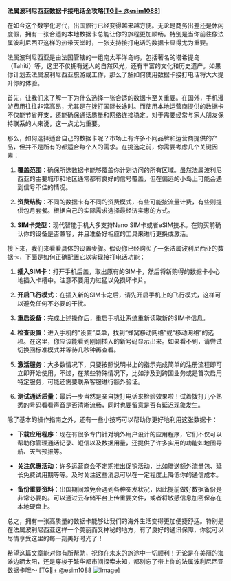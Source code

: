 **法属波利尼西亚数据卡接电话全攻略[[TG💪+ @esim1088](https://t.me/s/esim1088)]**

在如今这个数字化时代，出国旅行已经变得越来越方便。无论是商务出差还是休闲度假，拥有一张合适的本地数据卡总能让你的旅程更加顺畅。特别是当你前往像法属波利尼西亚这样的热带天堂时，一张支持接打电话的数据卡显得尤为重要。

法属波利尼西亚是由法国管辖的一组南太平洋岛屿，包括著名的塔希提岛（Tahiti）等。这里不仅拥有迷人的自然风光，还有丰富的文化和历史遗产。如果你计划去法属波利尼西亚旅游或工作，那么了解如何使用数据卡接打电话将大大提升你的体验。

首先，让我们来了解一下为什么选择一张合适的数据卡至关重要。在国外，手机漫游费用往往非常高昂，尤其是在拨打国际长途时。而使用本地运营商提供的数据卡不仅能节省开支，还能确保通话质量和网络连接稳定。对于需要经常与家人朋友保持联系的人来说，这一点尤为重要。

那么，如何选择适合自己的数据卡呢？市场上有许多不同品牌和运营商提供的产品，但并不是所有的都适合每个人的需求。在挑选之前，你需要考虑几个关键因素：

1. **覆盖范围**：确保所选数据卡能够覆盖你计划访问的所有区域。虽然法属波利尼西亚的主要城市和地区通常都有良好的信号覆盖，但在偏远的小岛上可能会遇到信号不佳的情况。
   
2. **资费结构**：不同的数据卡有不同的资费模式，有些可能按流量计费，有些则提供包月套餐。根据自己的实际需求选择最经济实惠的方式。

3. **SIM卡类型**：现代智能手机大多支持Nano SIM卡或者eSIM技术。在购买前确认你的设备是否兼容，并且准备好相应的工具来进行更换或激活。

接下来，我们来看看具体的设置步骤。假设你已经购买了一张法属波利尼西亚的数据卡，下面是如何正确配置它以实现接打电话功能：

1. **插入SIM卡**：打开手机后盖，取出原有的SIM卡，然后将新购得的数据卡小心地插入卡槽中。注意不要用力过猛以免损坏卡片。

2. **开启飞行模式**：在插入新的SIM卡之后，请先开启手机上的飞行模式，这样可以避免任何不必要的干扰。

3. **重启设备**：完成上述操作后，重启手机让系统重新读取新的SIM卡信息。

4. **检查设置**：进入手机的“设置”菜单，找到“蜂窝移动网络”或“移动网络”的选项。在这里，你应该能看到刚刚插入的新号码显示出来。如果看不到，请尝试切换回标准模式并等待几秒钟再查看。

5. **激活服务**：大多数情况下，只要按照说明书上的指示完成简单的注册流程即可立即开始使用。不过，在某些特殊情况下，比如涉及到跨国业务或是首次启用特定服务，可能还需要联系客服进行额外验证。

6. **测试通话质量**：最后一步当然是亲自拨打电话来检验效果啦！试着拨打几个熟悉的号码看看声音是否清晰流畅，同时也要留意是否有延迟现象发生。

除了基本的操作指南之外，还有一些小技巧可以帮助你更好地利用这张数据卡：

- **下载应用程序**：现在有很多专门针对境外用户设计的应用程序，它们不仅可以帮助你管理通话记录、短信以及数据用量，还提供了许多实用的功能如地图导航、天气预报等。

- **关注优惠活动**：许多运营商会不定期推出促销活动，比如赠送额外流量包、延长免费试用期等等。及时关注这些消息可以在一定程度上降低你的通信成本。

- **备份重要资料**：出国期间难免会遇到各种突发状况，因此提前做好数据备份是非常必要的。可以通过云存储平台上传重要文件，或者将敏感信息加密保存在本地硬盘上。

总之，拥有一张高质量的数据卡能够让我们的海外生活变得更加便捷舒适。特别是在法属波利尼西亚这样一个美丽而又神秘的地方，有了良好的通讯保障，你就可以尽情享受这里的每一刻美好时光了！

希望这篇文章能对你有所帮助，祝你在未来的旅途中一切顺利！无论是在美丽的海滩边晒太阳，还是穿梭于繁华都市间探索未知，都别忘了带上你的法属波利尼西亚数据卡哦～ [[TG💪+ @esim1088](https://t.me/s/esim1088) ![Image](https://i.postimg.cc/4NQfJmqS/Snipaste-2025-05-13-00-14-12.png)]